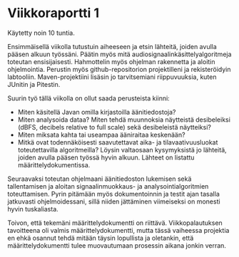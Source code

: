 # Viikkoraportti 1

Käytetty noin 10 tuntia.

Ensimmäisellä viikolla tutustuin aiheeseen ja etsin lähteitä, joiden avulla pääsen alkuun työssäni. Päätin myös mitä audiosignaalinkäsittelyalgoritmeja toteutan ensisijaisesti. Hahmottelin myös ohjelman rakennetta ja aloitin ohjelmointia. Perustin myös github-repositorion projektilleni ja rekisteröidyin labtooliin. Maven-projektiini lisäsin jo tarvitsemiani riippuvuuksia, kuten JUnitin ja Pitestin.

Suurin työ tällä viikolla on ollut saada perusteista kiinni:
- Miten käsitellä Javan omilla kirjastoilla äänitiedostoja?
- Miten analysoida dataa? Miten tehdä muunnoksia näytteistä desibeleiksi (dBFS, decibels relative to full scale) sekä desibeleistä näytteiksi?
- Miten miksata kahta tai useampaa ääniraitaa keskenään?
- Mitkä ovat todennäköisesti saavutettavat aika- ja tilavaativuusluokat toteutettavilla algoritmeilla?
Löysin valtaosaan kysymyksistä jo lähteitä, joiden avulla pääsen työssä hyvin alkuun. Lähteet on listattu määrittelydokumentissa.

Seuraavaksi toteutan ohjelmaani äänitiedoston lukemisen sekä tallentamisen ja aloitan signaalinmuokkaus- ja analysointialgoritmien toteuttamisen. Pyrin pitämään myös dokumentoinnin ja testit ajan tasalla jatkuvasti ohjelmoidessani, sillä niiden jättäminen viimeiseksi on monesti hyvin tuskaliasta.

Toivon, että tekemäni määrittelydokumentti on riittävä. Viikkopalautuksen tavoitteena oli valmis määrittelydokumentti, mutta tässä vaiheessa projektia en ehkä osannut tehdä mitään täysin lopullista ja oletankin, että määrittelydokumentti tulee muovautumaan prosessin aikana jonkin verran.

